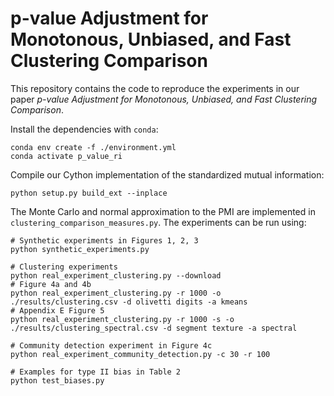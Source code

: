 # p-value Adjustment for Monotonous, Unbiased, and Fast Clustering Comparison

This repository contains the code to reproduce the experiments in our paper *$p$-value Adjustment for Monotonous, Unbiased, and Fast Clustering Comparison*.

Install the dependencies with `conda`:
```
conda env create -f ./environment.yml
conda activate p_value_ri
```

Compile our Cython implementation of the standardized mutual information:
```
python setup.py build_ext --inplace
```

The Monte Carlo and normal approximation to the PMI are implemented in `clustering_comparison_measures.py`. The experiments can be run using:
```
# Synthetic experiments in Figures 1, 2, 3
python synthetic_experiments.py

# Clustering experiments
python real_experiment_clustering.py --download
# Figure 4a and 4b
python real_experiment_clustering.py -r 1000 -o ./results/clustering.csv -d olivetti digits -a kmeans
# Appendix E Figure 5
python real_experiment_clustering.py -r 1000 -s -o ./results/clustering_spectral.csv -d segment texture -a spectral

# Community detection experiment in Figure 4c
python real_experiment_community_detection.py -c 30 -r 100

# Examples for type II bias in Table 2
python test_biases.py
```